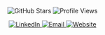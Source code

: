 <p align="center">
  <img src="https://img.shields.io/github/stars/isacmlee?style=social" alt="GitHub Stars" />
  <img src="https://komarev.com/ghpvc/?username=isacmlee" alt="Profile Views" />
  <div align="center">
  <a href="https://www.linkedin.com/in/isacmlee/">
    <img src="https://img.shields.io/badge/-LinkedIn-blue?style=flat-square&logo=linkedin&logoColor=white" alt="LinkedIn" />
  </a>
  <a href="mailto:isacmlee@gmail.com">
    <img src="https://img.shields.io/badge/-Email-c14438?style=flat-square&logo=mail.ru&logoColor=white" alt="Email" />
  </a>
  <a href="https://www.isacmlee.com/">
    <img src="https://img.shields.io/badge/-Website-4F0599?style=flat-square&logo=google-chrome&logoColor=white" alt="Website" />
  </a>
</div>
</p>
